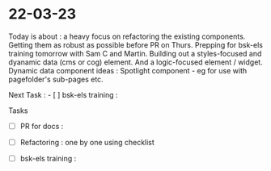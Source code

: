 # 22-03-23

Today is about :
a heavy focus on refactoring the existing components. Getting them as robust as possible before PR on Thurs.
Prepping for bsk-els training tomorrow with Sam C and Martin.
Building out a styles-focused and dyanamic data (cms or cog) element. And a logic-focused element / widget.
Dynamic data component ideas :
Spotlight component - eg for use with pagefolder's sub-pages etc.


Next Task :
    - [ ] bsk-els training :

Tasks
- [ ] PR for docs :

- [ ] Refactoring :
      one by one using checklist

- [ ] bsk-els training :
